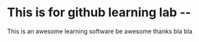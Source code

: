 # This is for github learning lab --
This is an awesome learning software
be awesome 
thanks 
bla 
bla
